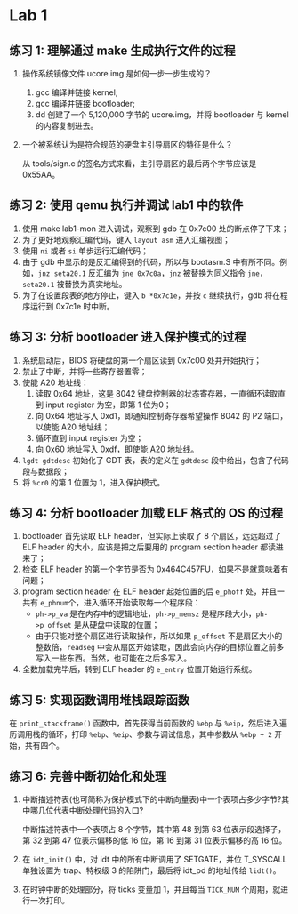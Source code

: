 # Lab 1

## 练习 1: 理解通过 make 生成执行文件的过程

1. 操作系统镜像文件 ucore.img 是如何一步一步生成的？

    1. gcc 编译并链接 kernel;
    2. gcc 编译并链接 bootloader;
    3. dd 创建了一个 5,120,000 字节的 ucore.img，并将 bootloader 与 kernel 的内容复制进去。
    
2. 一个被系统认为是符合规范的硬盘主引导扇区的特征是什么？

    从 tools/sign.c 的签名方式来看，主引导扇区的最后两个字节应该是 0x55AA。

## 练习 2: 使用 qemu 执行并调试 lab1 中的软件

1. 使用 make lab1-mon 进入调试，观察到 gdb 在 0x7c00 处的断点停了下来；
2. 为了更好地观察汇编代码，键入 `layout asm` 进入汇编视图；
3. 使用 `ni` 或者 `si` 单步运行汇编代码；
4. 由于 gdb 中显示的是反汇编得到的代码，所以与 bootasm.S 中有所不同。例如，`jnz seta20.1` 反汇编为 `jne 0x7c0a`，`jnz` 被替换为同义指令 `jne`，`seta20.1` 被替换为真实地址。
5. 为了在设置段表的地方停止，键入 `b *0x7c1e`，并按 `c` 继续执行，gdb 将在程序运行到 0x7c1e 时中断。

## 练习 3: 分析 bootloader 进入保护模式的过程

1. 系统启动后，BIOS 将硬盘的第一个扇区读到 0x7c00 处并开始执行；
2. 禁止了中断，并将一些寄存器置零；
3. 使能 A20 地址线：
    1. 读取 0x64 地址，这是 8042 键盘控制器的状态寄存器，一直循环读取直到 input register 为空，即第 1 位为0；
    2. 向 0x64 地址写入 0xd1，即通知控制寄存器希望操作 8042 的 P2 端口，以使能 A20 地址线；
    3. 循环直到 input register 为空；
    4. 向 0x60 地址写入 0xdf，即使能 A20 地址线。
4. `lgdt gdtdesc` 初始化了 GDT 表，表的定义在 `gdtdesc` 段中给出，包含了代码段与数据段；
5. 将 `%cr0` 的第 1 位置为 1，进入保护模式。

## 练习 4: 分析 bootloader 加载 ELF 格式的 OS 的过程

1. bootloader 首先读取 ELF header，但实际上读取了 8 个扇区，远远超过了 ELF header 的大小，应该是把之后要用的 program section header 都读进来了；
2. 检查 ELF header 的第一个字节是否为 0x464C457FU，如果不是就意味着有问题；
3. program section header 在 ELF header 起始位置的后 `e_phoff` 处，并且一共有 `e_phnum`个，进入循环开始读取每一个程序段：
    * `ph->p_va` 是在内存中的逻辑地址，`ph->p_memsz` 是程序段大小，`ph->p_offset` 是从硬盘中读取的位置；
    * 由于只能对整个扇区进行读取操作，所以如果 `p_offset` 不是扇区大小的整数倍，`readseg` 中会从扇区开始读取，因此会向内存的目标位置之前多写入一些东西。当然，也可能在之后多写入。
4. 全数加载完毕后，转到 ELF header 的 `e_entry` 位置开始运行系统。

## 练习 5: 实现函数调用堆栈跟踪函数

在 `print_stackframe()` 函数中，首先获得当前函数的 `%ebp` 与 `%eip`，然后进入遍历调用栈的循环，打印 `%ebp`、`%eip`、参数与调试信息，其中参数从 `%ebp + 2` 开始，共有四个。

## 练习 6: 完善中断初始化和处理

1. 中断描述符表(也可简称为保护模式下的中断向量表)中一个表项占多少字节?其中哪几位代表中断处理代码的入口?

    中断描述符表中一个表项占 8 个字节，其中第 48 到第 63 位表示段选择子，第 32 到第 47 位表示偏移的低 16 位，第 16 到第 31 位表示偏移的高 16 位。

2. 在 `idt_init()` 中，对 idt 中的所有中断调用了 SETGATE，并位 T_SYSCALL 单独设置为 trap、特权级 3 的陷阱门，最后将 idt_pd 的地址传给 `lidt()`。

3. 在时钟中断的处理部分，将 ticks 变量加 1，并且每当 `TICK_NUM` 个周期，就进行一次打印。
